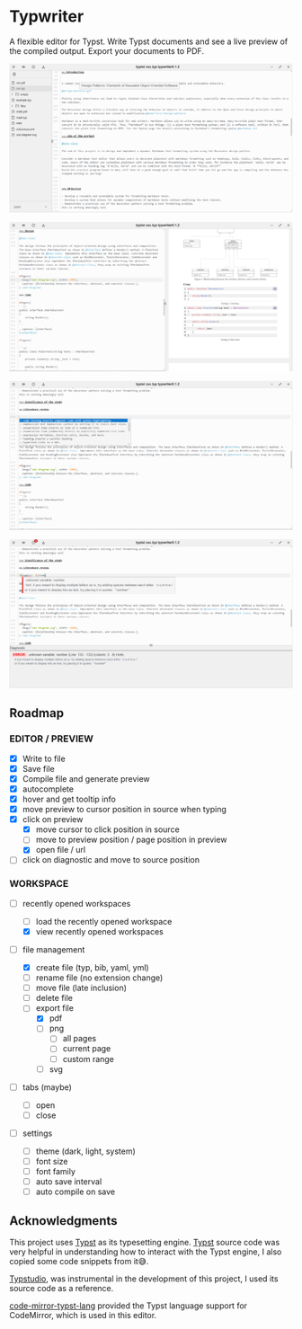 # Typwriter

A flexible editor for Typst.
Write Typst documents and see a live preview of the compiled output.
Export your documents to PDF.

![editor with tooltip hover functionality](showcase/showcase1.png)

![editor with preview functionality](showcase/showcase2.png)

![editor with autocomplete functionality](showcase/showcase3.png)

![editor with error diagnostic functionality](showcase/showcase4.png)

## Roadmap

### EDITOR / PREVIEW

- [x] Write to file
- [x] Save file
- [x] Compile file and generate preview
- [x] autocomplete
- [x] hover and get tooltip info
- [x] move preview to cursor position in source when typing
- [x] click on preview
  - [x] move cursor to click position in source
  - [ ] move to preview position / page position in preview
  - [x] open file / url
- [ ] click on diagnostic and move to source position

### WORKSPACE

- [ ] recently opened workspaces
  - [ ] load the recently opened workspace
  - [x] view recently opened workspaces
- [ ] file management
  - [x] create file (typ, bib, yaml, yml)
  - [ ] rename file (no extension change)
  - [ ] move file (late inclusion)
  - [ ] delete file
  - [ ] export file
    - [x] pdf
    - [ ] png
      - [ ] all pages
      - [ ] current page
      - [ ] custom range
    - [ ] svg
- [ ] tabs (maybe)

  - [ ] open
  - [ ] close

- [ ] settings
  - [ ] theme (dark, light, system)
  - [ ] font size
  - [ ] font family
  - [ ] auto save interval
  - [ ] auto compile on save

## Acknowledgments

This project uses [Typst](https://typst.app/) as its typesetting engine.
[Typst](https://github.com/typst/typst/tree/main/) source code was very helpful in understanding how to interact with the Typst engine, I also copied some code snippets from it😅.

[Typstudio](https://github.com/Cubxity/typstudio), was instrumental in the development of this project, I used its source code as a reference.

[code-mirror-typst-lang](https://github.com/kxxt/codemirror-lang-typst) provided the Typst language support for CodeMirror, which is used in this editor.
